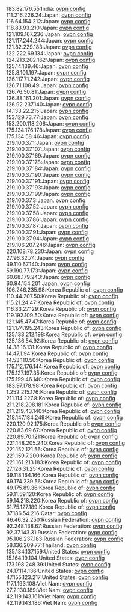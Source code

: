 183.82.176.55:India: [ovpn config](vpn/183_82_176_55.ovpn)  
111.216.226.24:Japan: [ovpn config](vpn/111_216_226_24.ovpn)  
116.64.154.212:Japan: [ovpn config](vpn/116_64_154_212.ovpn)  
118.83.93.210:Japan: [ovpn config](vpn/118_83_93_210.ovpn)  
121.109.167.236:Japan: [ovpn config](vpn/121_109_167_236.ovpn)  
121.117.244.244:Japan: [ovpn config](vpn/121_117_244_244.ovpn)  
121.82.229.183:Japan: [ovpn config](vpn/121_82_229_183.ovpn)  
122.222.69.134:Japan: [ovpn config](vpn/122_222_69_134.ovpn)  
124.213.202.162:Japan: [ovpn config](vpn/124_213_202_162.ovpn)  
125.14.139.46:Japan: [ovpn config](vpn/125_14_139_46.ovpn)  
125.8.101.197:Japan: [ovpn config](vpn/125_8_101_197.ovpn)  
126.117.71.242:Japan: [ovpn config](vpn/126_117_71_242.ovpn)  
126.71.108.49:Japan: [ovpn config](vpn/126_71_108_49.ovpn)  
126.76.50.81:Japan: [ovpn config](vpn/126_76_50_81.ovpn)  
126.88.161.201:Japan: [ovpn config](vpn/126_88_161_201.ovpn)  
126.92.237.140:Japan: [ovpn config](vpn/126_92_237_140.ovpn)  
14.133.22.215:Japan: [ovpn config](vpn/14_133_22_215.ovpn)  
153.129.73.77:Japan: [ovpn config](vpn/153_129_73_77.ovpn)  
153.200.118.208:Japan: [ovpn config](vpn/153_200_118_208.ovpn)  
175.134.176.178:Japan: [ovpn config](vpn/175_134_176_178.ovpn)  
175.134.58.46:Japan: [ovpn config](vpn/175_134_58_46.ovpn)  
219.100.37.1:Japan: [ovpn config](vpn/219_100_37_1.ovpn)  
219.100.37.107:Japan: [ovpn config](vpn/219_100_37_107.ovpn)  
219.100.37.169:Japan: [ovpn config](vpn/219_100_37_169.ovpn)  
219.100.37.178:Japan: [ovpn config](vpn/219_100_37_178.ovpn)  
219.100.37.184:Japan: [ovpn config](vpn/219_100_37_184.ovpn)  
219.100.37.190:Japan: [ovpn config](vpn/219_100_37_190.ovpn)  
219.100.37.191:Japan: [ovpn config](vpn/219_100_37_191.ovpn)  
219.100.37.193:Japan: [ovpn config](vpn/219_100_37_193.ovpn)  
219.100.37.199:Japan: [ovpn config](vpn/219_100_37_199.ovpn)  
219.100.37.3:Japan: [ovpn config](vpn/219_100_37_3.ovpn)  
219.100.37.52:Japan: [ovpn config](vpn/219_100_37_52.ovpn)  
219.100.37.58:Japan: [ovpn config](vpn/219_100_37_58.ovpn)  
219.100.37.86:Japan: [ovpn config](vpn/219_100_37_86.ovpn)  
219.100.37.87:Japan: [ovpn config](vpn/219_100_37_87.ovpn)  
219.100.37.91:Japan: [ovpn config](vpn/219_100_37_91.ovpn)  
219.100.37.94:Japan: [ovpn config](vpn/219_100_37_94.ovpn)  
219.106.207.246:Japan: [ovpn config](vpn/219_106_207_246.ovpn)  
220.108.78.230:Japan: [ovpn config](vpn/220_108_78_230.ovpn)  
27.96.32.74:Japan: [ovpn config](vpn/27_96_32_74.ovpn)  
39.110.67.140:Japan: [ovpn config](vpn/39_110_67_140.ovpn)  
59.190.77.173:Japan: [ovpn config](vpn/59_190_77_173.ovpn)  
60.68.179.243:Japan: [ovpn config](vpn/60_68_179_243.ovpn)  
60.94.154.201:Japan: [ovpn config](vpn/60_94_154_201.ovpn)  
106.246.235.98:Korea Republic of: [ovpn config](vpn/106_246_235_98.ovpn)  
110.44.207.50:Korea Republic of: [ovpn config](vpn/110_44_207_50.ovpn)  
115.21.24.47:Korea Republic of: [ovpn config](vpn/115_21_24_47.ovpn)  
116.33.27.129:Korea Republic of: [ovpn config](vpn/116_33_27_129.ovpn)  
119.192.109.50:Korea Republic of: [ovpn config](vpn/119_192_109_50.ovpn)  
121.145.47.47:Korea Republic of: [ovpn config](vpn/121_145_47_47.ovpn)  
121.174.195.243:Korea Republic of: [ovpn config](vpn/121_174_195_243.ovpn)  
125.133.212.198:Korea Republic of: [ovpn config](vpn/125_133_212_198.ovpn)  
125.136.54.92:Korea Republic of: [ovpn config](vpn/125_136_54_92.ovpn)  
14.38.16.131:Korea Republic of: [ovpn config](vpn/14_38_16_131.ovpn)  
14.47.1.94:Korea Republic of: [ovpn config](vpn/14_47_1_94.ovpn)  
14.53.110.50:Korea Republic of: [ovpn config](vpn/14_53_110_50.ovpn)  
175.112.176.144:Korea Republic of: [ovpn config](vpn/175_112_176_144.ovpn)  
175.127.197.35:Korea Republic of: [ovpn config](vpn/175_127_197_35.ovpn)  
175.199.46.140:Korea Republic of: [ovpn config](vpn/175_199_46_140.ovpn)  
183.97.178.98:Korea Republic of: [ovpn config](vpn/183_97_178_98.ovpn)  
1.252.215.176:Korea Republic of: [ovpn config](vpn/1_252_215_176.ovpn)  
211.114.227.8:Korea Republic of: [ovpn config](vpn/211_114_227_8.ovpn)  
211.218.208.181:Korea Republic of: [ovpn config](vpn/211_218_208_181.ovpn)  
211.219.43.140:Korea Republic of: [ovpn config](vpn/211_219_43_140.ovpn)  
218.147.184.249:Korea Republic of: [ovpn config](vpn/218_147_184_249.ovpn)  
220.120.92.175:Korea Republic of: [ovpn config](vpn/220_120_92_175.ovpn)  
220.83.69.67:Korea Republic of: [ovpn config](vpn/220_83_69_67.ovpn)  
220.89.70.121:Korea Republic of: [ovpn config](vpn/220_89_70_121.ovpn)  
221.148.205.240:Korea Republic of: [ovpn config](vpn/221_148_205_240.ovpn)  
221.152.121.56:Korea Republic of: [ovpn config](vpn/221_152_121_56.ovpn)  
221.159.7.200:Korea Republic of: [ovpn config](vpn/221_159_7_200.ovpn)  
221.161.213.183:Korea Republic of: [ovpn config](vpn/221_161_213_183.ovpn)  
27.126.31.25:Korea Republic of: [ovpn config](vpn/27_126_31_25.ovpn)  
39.118.164.166:Korea Republic of: [ovpn config](vpn/39_118_164_166.ovpn)  
49.174.239.56:Korea Republic of: [ovpn config](vpn/49_174_239_56.ovpn)  
49.175.89.36:Korea Republic of: [ovpn config](vpn/49_175_89_36.ovpn)  
59.11.59.120:Korea Republic of: [ovpn config](vpn/59_11_59_120.ovpn)  
59.14.218.220:Korea Republic of: [ovpn config](vpn/59_14_218_220.ovpn)  
61.75.127.189:Korea Republic of: [ovpn config](vpn/61_75_127_189.ovpn)  
37.186.54.216:Qatar: [ovpn config](vpn/37_186_54_216.ovpn)  
46.46.32.250:Russian Federation: [ovpn config](vpn/46_46_32_250.ovpn)  
92.248.138.67:Russian Federation: [ovpn config](vpn/92_248_138_67.ovpn)  
92.37.143.31:Russian Federation: [ovpn config](vpn/92_37_143_31.ovpn)  
95.106.237.183:Russian Federation: [ovpn config](vpn/95_106_237_183.ovpn)  
58.136.209.77:Thailand: [ovpn config](vpn/58_136_209_77.ovpn)  
135.134.137.159:United States: [ovpn config](vpn/135_134_137_159.ovpn)  
15.164.19.104:United States: [ovpn config](vpn/15_164_19_104.ovpn)  
173.198.248.39:United States: [ovpn config](vpn/173_198_248_39.ovpn)  
24.17.114.136:United States: [ovpn config](vpn/24_17_114_136.ovpn)  
47.155.123.217:United States: [ovpn config](vpn/47_155_123_217.ovpn)  
117.1.193.108:Viet Nam: [ovpn config](vpn/117_1_193_108.ovpn)  
27.2.130.189:Viet Nam: [ovpn config](vpn/27_2_130_189.ovpn)  
42.119.143.161:Viet Nam: [ovpn config](vpn/42_119_143_161.ovpn)  
42.119.143.186:Viet Nam: [ovpn config](vpn/42_119_143_186.ovpn)  
